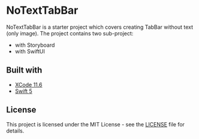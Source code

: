 # NoTextTabBar

NoTextTabBar is a starter project which covers creating TabBar without text (only image). The project contains two sub-project:
* with Storyboard
* with SwiftUI

## Built with

- [XCode 11.6](https://developer.apple.com/xcode/)
- [Swift 5](https://developer.apple.com/swift/)

## License

This project is licensed under the MIT License - see the [LICENSE](LICENSE) file for details.
